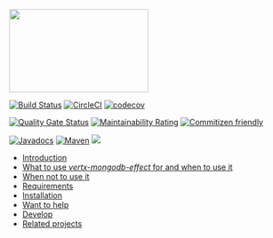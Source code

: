 <img src="https://github.com/imrafaelmerino/vertx-mongodb-effect/blob/master/logo/package_highres_swe2n4mg/black/full/black_logo_white_background.png" width="250" height="150"/>


[![Build Status](https://travis-ci.org/imrafaelmerino/vertx-mongodb-effect.svg?branch=master)](https://travis-ci.org/imrafaelmerino/vertx-mongodb-effect)
[![CircleCI](https://circleci.com/gh/imrafaelmerino/vertx-mongodb-effect/tree/master.svg)](https://circleci.com/gh/imrafaelmerino/vertx-mongodb-effect/tree/master)
[![codecov](https://codecov.io/gh/imrafaelmerino/vertx-mongodb-effect/branch/master/graph/badge.svg)](https://codecov.io/gh/imrafaelmerino/vertx-values)

[![Quality Gate Status](https://sonarcloud.io/api/project_badges/measure?project=imrafaelmerino_vertx-mongodb-effect&metric=alert_status)](https://sonarcloud.io/dashboard?id=imrafaelmerino_vertx-mongodb-effect)
[![Maintainability Rating](https://sonarcloud.io/api/project_badges/measure?project=imrafaelmerino_vertx-mongodb-effect&metric=sqale_rating)](https://sonarcloud.io/dashboard?id=imrafaelmerino_vertx-mongodb-effect)
[![Commitizen friendly](https://img.shields.io/badge/commitizen-friendly-brightgreen.svg)](http://commitizen.github.io/cz-cli/)

[![Javadocs](https://www.javadoc.io/badge/com.github.imrafaelmerino/vertx-mongodb-effect.svg)](https://www.javadoc.io/doc/com.github.imrafaelmerino/vertx-mongodb-effect)
[![Maven](https://img.shields.io/maven-central/v/com.github.imrafaelmerino/vertx-mongodb-effect/0.3)](https://search.maven.org/artifact/com.github.imrafaelmerino/vertx-mongodb-effect/0.3/jar)
[![](https://jitpack.io/v/imrafaelmerino/vertx-mongodb-effect.svg)](https://jitpack.io/#imrafaelmerino/vertx-mongodb-effect)


- [Introduction](#introduction)
- [What to use _vertx-mongodb-effect_ for and when to use it](#whatfor)
- [When not to use it](#notwhatfor)
- [Requirements](#requirements)
- [Installation](#installation)
- [Want to help](#wth)
- [Develop](#develop)
- [Related projects](#rp)
